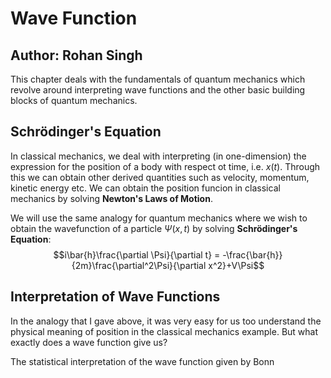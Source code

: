 # Wave Function
## Author: Rohan Singh
This chapter deals with the fundamentals of quantum mechanics which revolve around interpreting wave functions and the other basic building blocks of quantum mechanics.

## Schrödinger's Equation
In classical mechanics, we deal with interpreting (in one-dimension) the expression for the position of a body with respect ot time, i.e. $x(t)$. Through this we can obtain other derived quantities such as velocity,  momentum, kinetic energy etc. We can obtain the position funcion in classical mechanics by solving **Newton's Laws of Motion**.

We will use the same analogy for quantum mechanics where we wish to  obtain the wavefunction of a particle $\Psi(x,t)$ by solving **Schrödinger's Equation**:
$$i\bar{h}\frac{\partial \Psi}{\partial t} = -\frac{\bar{h}}{2m}\frac{\partial^2\Psi}{\partial x^2}+V\Psi$$

## Interpretation of Wave Functions
In the analogy that I gave above, it was very easy for us too understand the physical meaning of position in the classical mechanics example. But what exactly does a wave function give us?

The statistical interpretation of the wave function given by Bonn
